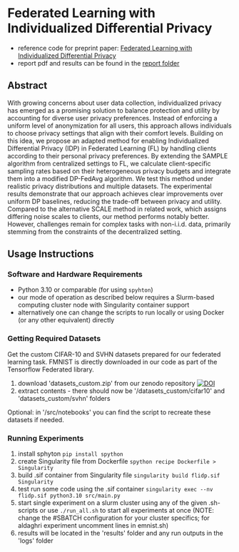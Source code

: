 # Federated Learning with Individualized Differential Privacy
- reference code for preprint paper: [Federated Learning with Individualized Differential Privacy](https://arxiv.org/abs/2501.17634)
- report pdf and results can be found in the [report folder](./report)

## Abstract
With growing concerns about user data collection, individualized privacy has emerged as a promising solution to balance protection and utility by accounting for diverse user privacy preferences. Instead of enforcing a uniform level of anonymization for all users, this approach allows individuals to choose privacy settings that align with their comfort levels. Building on this idea, we propose an adapted method for enabling Individualized Differential Privacy (IDP) in Federated Learning (FL) by handling clients according to their personal privacy preferences. By extending the SAMPLE algorithm from centralized settings to FL, we calculate client-specific sampling rates based on their heterogeneous privacy budgets and integrate them into a modified DP-FedAvg algorithm. We test this method under realistic privacy distributions and multiple datasets. The experimental results demonstrate that our approach achieves clear improvements over uniform DP baselines, reducing the trade-off between privacy and utility. Compared to the alternative SCALE method in related work, which assigns differing noise scales to clients, our method performs notably better. However, challenges remain for complex tasks with non-i.i.d. data, primarily stemming from the constraints of the decentralized setting.

## Usage Instructions

### Software and Hardware Requirements
* Python 3.10 or comparable (for using `spyhton`)
* our mode of operation as described below requires a Slurm-based computing cluster node with Singularity container support
* alternatively one can change the scripts to run locally or using Docker (or any other equivalent) directly

### Getting Required Datasets
Get the custom CIFAR-10 and SVHN datasets prepared for our federated learning task.
FMNIST is directly downloaded in our code as part of the Tensorflow Federated library.

1. download 'datasets_custom.zip' from our zenodo repository [![DOI](https://zenodo.org/badge/DOI/10.5281/zenodo.14735130.svg)](https://doi.org/10.5281/zenodo.14735130)
2. extract contents - there should now be '/datasets_custom/cifar10' and 'datasets_custom/svhn' folders

Optional: in '/src/notebooks' you can find the script to recreate these datasets if needed.

### Running Experiments
1. install sphyton
    `pip install spython`
2. create Singularity file from Dockerfile
    `spython recipe Dockerfile > Singularity`
3. build .sif container from Singularity file
    `singularity build flidp.sif Singularity`
4. test run some code using the .sif container
    `singularity exec --nv flidp.sif python3.10 src/main.py`
5. start single experiment on a slurm cluster using any of the given .sh-scripts or use `./run_all.sh` to start all experiments at once (NOTE: change the #SBATCH configuration for your cluster specifics; for aldaghri experiment uncomment lines in emnist.sh)
6. results will be located in the 'results' folder and any run outputs in the 'logs' folder
